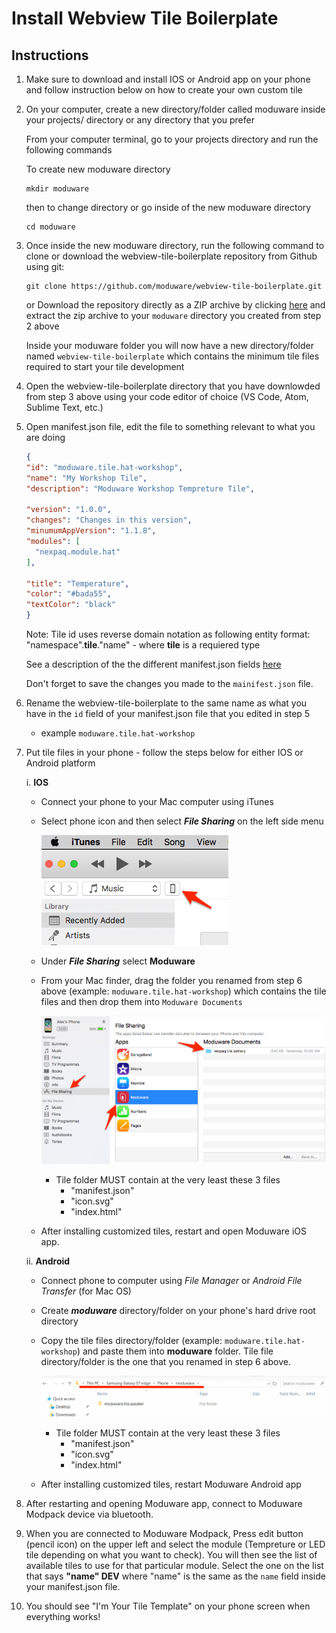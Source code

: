 # Install Webview Tile Boilerplate

## Instructions

1. Make sure to download and install IOS or Android app on your phone and follow instruction below on how to create your own custom tile

2. On your computer, create a new directory/folder called moduware inside your projects/ directory or any directory that you prefer

    From your computer terminal, go to your projects directory and run the following commands

    To create new moduware directory
    ```console
    mkdir moduware
    ```

    then to change directory or go inside of the new moduware directory
    ```console
    cd moduware
    ```

3. Once inside the new moduware directory, run the following command to clone or download the webview-tile-boilerplate repository from Github using git:

    ```console
    git clone https://github.com/moduware/webview-tile-boilerplate.git
    ```

    or Download the repository directly as a ZIP archive by clicking [here](https://github.com/moduware/webview-tile-boilerplate/archive/master.zip) and extract the zip archive to your `moduware` directory you created from step 2 above

    Inside your moduware folder you will now have a new directory/folder named `webview-tile-boilerplate` which contains the minimum tile files required to start your tile development

4. Open the webview-tile-boilerplate directory that you have downlowded from step 3 above using your code editor of choice (VS Code, Atom, Sublime Text, etc.)

5. Open manifest.json file, edit the file to something relevant to what you are doing

    ```json
    {
    "id": "moduware.tile.hat-workshop",
    "name": "My Workshop Tile",
    "description": "Moduware Workshop Tempreture Tile",

    "version": "1.0.0",
    "changes": "Changes in this version",
    "minumumAppVersion": "1.1.8",
    "modules": [
      "nexpaq.module.hat"
    ],

    "title": "Temperature",
    "color": "#bada55",
    "textColor": "black"
    }
    ```

    Note: Tile id uses reverse domain notation as following entity format: "namespace".**tile**."name" - where **tile** is a requiered type

    See a description of the the different manifest.json fields [here](https://github.com/moduware/webview-tile-boilerplate/blob/master/README.md#manifest)

    Don't forget to save the changes you made to the `mainifest.json` file.

6. Rename the webview-tile-boilerplate to the same name as what you have in the `id` field of your manifest.json file that you edited in step 5

    * example `moduware.tile.hat-workshop`

7. Put tile files in your phone - follow the steps below for either IOS or Android platform

    i. **IOS**

      * Connect your phone to your Mac computer using iTunes

      * Select phone icon and then select **_File Sharing_** on the left side menu

        ![select_phone_itunes]

      * Under **_File Sharing_** select **Moduware**

      * From your Mac finder, drag the folder you renamed from step 6 above (example: `moduware.tile.hat-workshop`) which contains the tile files and then drop them into `Moduware Documents`

        ![itunes_drag_and_drop]

        * Tile folder MUST contain at the very least these 3 files
          * "manifest.json"
          * "icon.svg"
          * "index.html"

      * After installing customized tiles, restart and open Moduware iOS app.

    ii. **Android**

    * Connect phone to computer using *File Manager* or *Android File Transfer* (for Mac OS)

    * Create **_moduware_** directory/folder on your phone's hard drive root directory

    * Copy the tile files directory/folder (example: `moduware.tile.hat-workshop`) and paste them into **moduware** folder. Tile file directory/folder is the one that you renamed in step 6 above.

      ![moduware_folder_path_and_structure]

      * Tile folder MUST contain at the very least these 3 files
        * "manifest.json"
        * "icon.svg"
        * "index.html"

    * After installing customized tiles, restart Moduware Android app

8. After restarting and opening Moduware app, connect to Moduware Modpack device via bluetooth.

9. When you are connected to Moduware Modpack, Press edit button (pencil icon) on the upper left and select the module (Tempreture or LED tile depending on what you want to check). You will then see the list of available tiles to use for that particular module. Select the one on the list that says **"name" DEV** where "name" is the same as the `name` field inside your manifest.json file.

10. You should see "I'm Your Tile Template" on your phone screen when everything works!

[select_phone_itunes]:images/select_phone_in_itunes.png
[itunes_drag_and_drop]:images/itunes_drag_and_drop.png
[tile_file_structure]:images/tile_file_structure.png
[moduware_folder_path_and_structure]:images/moduware_folder_path_and_structure.png
